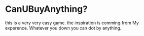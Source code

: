 # CanUBuyAnything?
this is a very very easy game. the inspiration is comming from My experence.
Whatever you down you can dot by anything. 
